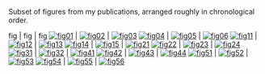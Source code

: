 

Subset of figures from my publications, arranged roughly in chronological order.

fig | fig | fig
[![fig01](../assets/figures/thumbnails/01.jpg)](../assets/figures/fullsize/01.jpg) | [![fig02](../assets/figures/thumbnails/02.jpg)](../assets/figures/fullsize/02.jpg) | [![fig03](../assets/figures/thumbnails/03.jpg)](../assets/figures/fullsize/03.jpg)
[![fig04](../assets/figures/thumbnails/04.jpg)](../assets/figures/fullsize/04.jpg) | [![fig05](../assets/figures/thumbnails/05.jpg)](../assets/figures/fullsize/05.jpg) | [![fig06](../assets/figures/thumbnails/06.jpg)](../assets/figures/fullsize/06.jpg)
[![fig11](../assets/figures/thumbnails/11.jpg)](../assets/figures/fullsize/11.jpg) | [![fig12](../assets/figures/thumbnails/12.jpg)](../assets/figures/fullsize/12.jpg) | [![fig13](../assets/figures/thumbnails/13.jpg)](../assets/figures/fullsize/13.jpg)
[![fig14](../assets/figures/thumbnails/14.jpg)](../assets/figures/fullsize/14.jpg) | [![fig15](../assets/figures/thumbnails/15.jpg)](../assets/figures/fullsize/15.jpg) | [![fig21](../assets/figures/thumbnails/21.jpg)](../assets/figures/fullsize/21.jpg)
[![fig22](../assets/figures/thumbnails/22.jpg)](../assets/figures/fullsize/22.jpg) | [![fig23](../assets/figures/thumbnails/23.jpg)](../assets/figures/fullsize/23.jpg) | [![fig24](../assets/figures/thumbnails/24.jpg)](../assets/figures/fullsize/24.jpg)
[![fig31](../assets/figures/thumbnails/31.jpg)](../assets/figures/fullsize/31.jpg) | [![fig32](../assets/figures/thumbnails/32.jpg)](../assets/figures/fullsize/32.jpg) | [![fig41](../assets/figures/thumbnails/41.jpg)](../assets/figures/fullsize/41.jpg)
[![fig42](../assets/figures/thumbnails/42.jpg)](../assets/figures/fullsize/42.jpg) | [![fig43](../assets/figures/thumbnails/43.jpg)](../assets/figures/fullsize/43.jpg) | [![fig44](../assets/figures/thumbnails/44.jpg)](../assets/figures/fullsize/44.jpg)
[![fig51](../assets/figures/thumbnails/51.jpg)](../assets/figures/fullsize/51.jpg) | [![fig52](../assets/figures/thumbnails/52.jpg)](../assets/figures/fullsize/52.jpg) | [![fig53](../assets/figures/thumbnails/53.jpg)](../assets/figures/fullsize/53.jpg)
[![fig54](../assets/figures/thumbnails/54.jpg)](../assets/figures/fullsize/54.jpg) | [![fig55](../assets/figures/thumbnails/55.jpg)](../assets/figures/fullsize/55.jpg) | [![fig56](../assets/figures/thumbnails/56.jpg)](../assets/figures/fullsize/56.jpg)
